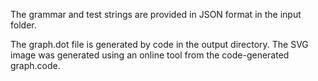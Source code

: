 The grammar and test strings are provided in JSON format in the input folder.

The graph.dot file is generated by code in the output directory. 
The SVG image was generated using an online tool from the code-generated graph.code.